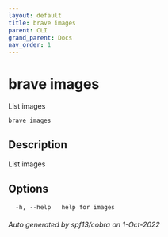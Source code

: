 ```yaml
---
layout: default
title: brave images
parent: CLI
grand_parent: Docs
nav_order: 1
---
```


# brave images

List images

```
brave images
```

## Description

List images

## Options

```
  -h, --help   help for images
```

###### Auto generated by spf13/cobra on 1-Oct-2022

